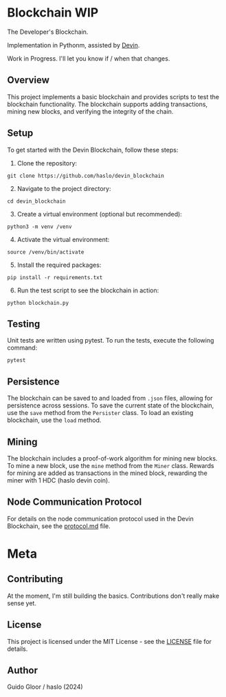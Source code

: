 # Blockchain WIP

The Developer's Blockchain.

Implementation in Pythonm, assisted by [Devin](https://www.cognition.ai/introducing-devin).

Work in Progress. I'll let you know if / when that changes.

## Overview

This project implements a basic blockchain and provides scripts to test the blockchain functionality. The blockchain supports adding transactions, mining new blocks, and verifying the integrity of the chain.

## Setup

To get started with the Devin Blockchain, follow these steps:

1. Clone the repository:
```
git clone https://github.com/haslo/devin_blockchain
```

2. Navigate to the project directory:
```
cd devin_blockchain
```

3. Create a virtual environment (optional but recommended):
```
python3 -m venv /venv
```

4. Activate the virtual environment:
```
source /venv/bin/activate
```

5. Install the required packages:
```
pip install -r requirements.txt
```

6. Run the test script to see the blockchain in action:
```
python blockchain.py
```

## Testing

Unit tests are written using pytest. To run the tests, execute the following command:
```
pytest
```

## Persistence

The blockchain can be saved to and loaded from `.json` files, allowing for persistence across sessions. To save the current state of the blockchain, use the `save` method from the `Persister` class. To load an existing blockchain, use the `load` method.

## Mining

The blockchain includes a proof-of-work algorithm for mining new blocks. To mine a new block, use the `mine` method from the `Miner` class. Rewards for mining are added as transactions in the mined block, rewarding the miner with 1 HDC (haslo devin coin).

## Node Communication Protocol

For details on the node communication protocol used in the Devin Blockchain, see the [protocol.md](protocol.md) file.

# Meta

## Contributing

At the moment, I'm still building the basics. Contributions don't really make sense yet.

## License

This project is licensed under the MIT License - see the [LICENSE](LICENSE) file for details.

## Author

Guido Gloor / haslo (2024)
